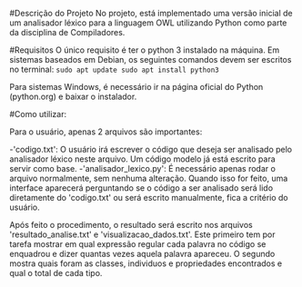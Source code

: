 #Descrição do Projeto
No projeto, está implementado uma versão inicial de um analisador léxico para a linguagem OWL utilizando Python como parte da disciplina de Compiladores.

#Requisitos
O único requisito é ter o python 3 instalado na máquina. 
Em sistemas baseados em Debian, os seguintes comandos devem ser escritos no terminal:
`sudo apt update
sudo apt install python3`

Para sistemas Windows, é necessário ir na página oficial do Python (python.org) e baixar o instalador.

#Como utilizar:

Para o usuário, apenas 2 arquivos são importantes:

-'codigo.txt': O usuário irá escrever o código que deseja ser analisado pelo analisador léxico neste arquivo. Um código modelo já está escrito para servir como base.
-'analisador_lexico.py': É necessário apenas rodar o arquivo normalmente, sem nenhuma alteração. Quando isso for feito, uma interface aparecerá perguntando se o código a ser analisado será lido diretamente do 'codigo.txt' ou será escrito manualmente, fica a critério do usuário.

Após feito o procedimento, o resultado será escrito nos arquivos 'resultado_analise.txt' e 'visualizacao_dados.txt'. Este primeiro tem por tarefa mostrar em qual expressão regular cada palavra no código se enquadrou e dizer quantas vezes aquela palavra apareceu. O segundo mostra quais foram as classes, individuos e propriedades encontrados e qual o total de cada tipo.
